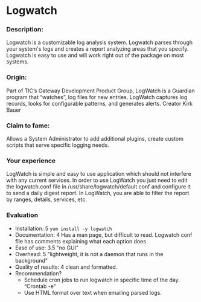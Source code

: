 # Logwatch
 
### Description: 
Logwatch is a customizable log analysis system. Logwatch parses through your system's logs and creates a report analyzing areas that you specify. Logwatch is easy to use and will work right out of the package on most systems.
 
### Origin: 
Part of TIC’s Gateway Development Product Group, LogWatch is a Guardian program that “watches”, log files for new entries. LogWatch captures log records, looks for configurable patterns, and generates alerts. Creator Kirk Bauer
 
### Claim to fame: 
Allows a System Administrator to add additional plugins, create custom scripts that serve specific logging needs.
 
### Your experience
LogWatch is simple and easy to use application which should not interfere with any current services. In order to use LogWatch you just need to edit the logwatch.conf file in /usr/share/logwatch/default.conf and configure it to send a daily digest report. In LogWatch, you are able to filter the report by ranges, details, services, etc.

### Evaluation
* Installation: 5 `yum install -y logwatch`
* Documentation: 4 Has a man page, but difficult to read. Logwatch conf file has comments explaining what each option does
* Ease of use: 3.5 “no GUI”
* Overhead: 5 “lightweight, it is not a daemon that runs in the background”
* Quality of results: 4 clean and formatted.
* Recommendation?
	* Schedule cron jobs to run logwatch in specific time of the day. “Crontab -e” 
	* Use HTML format over text when emailing parsed logs.

